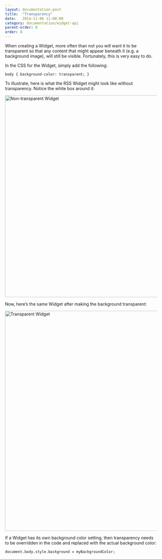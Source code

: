 ```yaml
---
layout: documentation-post
title:  "Transparency"
date:   2014-11-06 11:08:00
category: documentation/widget-api
parent-order: 0
order: 8
---
```


When creating a Widget, more often than not you will want it to be transparent so that any content that might appear beneath it (e.g. a background image), will still be visible. Fortunately, this is very easy to do.

In the CSS for the Widget, simply add the following:

```
body { background-color: transparent; }
```

To illustrate, here is what the RSS Widget might look like without transparency. Notice the white box around it:

<img src="http://www.risevision.com/wp-content/uploads/2011/10/NonTransparent.png" alt="Non-transparent Widget" style="width: 667px;"/>

Now, here’s the same Widget after making the background transparent:

<img src="http://www.risevision.com/wp-content/uploads/2011/10/Transparent.png" alt="Transparent Widget" style="width: 727px;"/>

If a Widget has its own background color setting, then transparency needs to be overridden in the code and replaced with the actual background color:

```
document.body.style.background = myBackgroundColor;
```